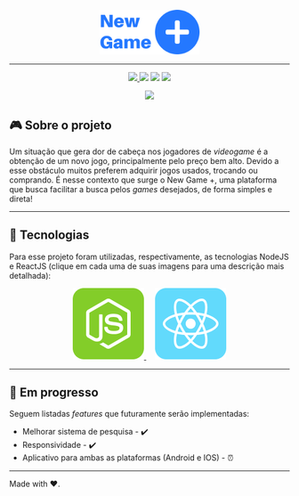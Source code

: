 <p align='center' >
   <img src="./.github/logo.png" alt="Logo" height="80px">
</p>

---

<p align='center'  >
   <a href='https://www.linkedin.com/in/vitor-pereira-309a7319b/' >
     <img src='https://img.shields.io/static/v1?label=Made%20By&message=Vitor%20Pereira&color=blue&style=flat-square' />
   </a>
   <img src='https://img.shields.io/github/languages/top/vitorpedeo/new-game-plus?color=yellow&style=flat-square' />
   <img src='https://img.shields.io/github/languages/count/vitorpedeo/new-game-plus?style=flat-square' />
   <img src='https://img.shields.io/github/languages/code-size/vitorpedeo/new-game-plus?style=flat-square' />
</p>

<p align='center' >
 <img  src='./.github/monitorMockup.png' height='400px' />
</p>

## 🎮 Sobre o projeto

Um situação que gera dor de cabeça nos jogadores de _videogame_ é a obtenção de um novo jogo, principalmente pelo preço bem alto. Devido a esse obstáculo muitos preferem adquirir jogos usados, trocando ou comprando. É nesse contexto que surge o New Game +, uma plataforma que busca facilitar a busca pelos _games_ desejados, de forma simples e direta!

---

## 🚀 Tecnologias

Para esse projeto foram utilizadas, respectivamente, as tecnologias NodeJS e ReactJS (clique em cada uma de suas imagens para uma descrição mais detalhada):

<p align='center' >
  <a href='https://github.com/vitorpedeo/new-game-plus/tree/master/server'>
    <img src='./.github/NodeJSLogo.png' />
  </a>
  &nbsp;&nbsp;&nbsp;
  <a href='https://github.com/vitorpedeo/new-game-plus/tree/master/web'>
    <img src='./.github/ReactJSLogo.png' />
  </a>
</p>

---

## 🚧 Em progresso

Seguem listadas _features_ que futuramente serão implementadas:

- Melhorar sistema de pesquisa - ✔️
- Responsividade - ✔️
- Aplicativo para ambas as plataformas (Android e IOS) - ⏰

---

Made with ❤️.
